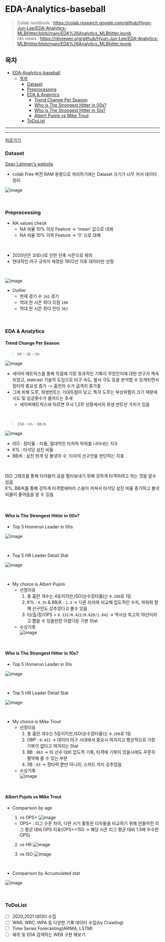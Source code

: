 # EDA-Analytics-baseball
> Colab nootbook : https://colab.research.google.com/github/Hyun-Jun-Lee/EDA-Analytics-MLBHitter/blob/main/EDA%26Analytics_MLBhitter.ipynb <br>
> nbi views : https://nbviewer.org/github/Hyun-Jun-Lee/EDA-Analytics-MLBHitter/blob/main/EDA%26Analytics_MLBhitter.ipynb

## 목차

- [EDA-Analytics-baseball](#eda-analytics-baseball)
  - [목차](#목차)
    - [Dataset](#dataset)
    - [Preprocessing](#preprocessing)
    - [EDA & Analytics](#eda--analytics)
      - [Trend Change Per Season](#trend-change-per-season)
      - [Who is The Strongest Hitter in 00s?](#who-is-the-strongest-hitter-in-00s)
      - [Who is The Strongest Hitter in 10s?](#who-is-the-strongest-hitter-in-10s)
      - [Albert Pujols vs Mike Trout](#albert-pujols-vs-mike-trout)
    - [ToDoList](#todolist)



***

***

[위로가기](#목차)


### Dataset

<a href="http://www.seanlahman.com/baseball-archive/statistics/">Sean Lahman's website</a>

- colab Free 버전 RAM 용량으로 처리하기에는 Dataset 크기가 너무 커서 데이터 정리

![image](https://user-images.githubusercontent.com/76996686/142727142-1fdaf70f-2c71-4c64-8d1a-0db80408e0b2.png)

<br>

### Preprocessing

- NA values check
  - NA 비율 10% 이상 Feature -> 'mean' 값으로 대체
  - NA 비율 10% 이하 Feature -> '0' 으로 대체

<br>

- 2020년은 코로나로 인한 단축 시즌으로 제외
- 현대적인 야구 규칙이 제정된 1902년 이후 데이터만 선정

<br>

![image](https://user-images.githubusercontent.com/76996686/142727619-48456211-d604-4049-95dd-2f3c3cbbf1c9.png)

- Outlier
  - 현재 경기 수 `162` 경기
  - 역대 한 시즌 최다 득점 `198`
  - 역대 한 시즌 최다 안타 `262`

<br>

### EDA & Analytics

#### Trend Change Per Season

> `HR` - `SB` - `SH`

![image](https://user-images.githubusercontent.com/76996686/142727866-f858dc40-976c-404f-905e-1163a7263bd7.png)

- 세이버 메트릭스를 통해 득점에 가장 효과적인 기록이 무었인지에 대한 연구가 계속 되었고, statcast 기술의 도입으로 타구 속도, 발사 각도 등을 분석할 수 있게되면서 장타의 중요성 증가 -> 홈런의 수가 급격히 증가중
- 그에 비해 도루, 희생번트는 기대득점이 낮고, 특히 도루는 부상위험이 크기 때문에 시도 및 성공횟수가 줄어드는 추세
    - 세이버메트릭스에 따르면 무사 1,2루 상황에서의 희생 번트만 가치가 있음

<br>

> `ISO` - `k%` - `BB/K`

![image](https://user-images.githubusercontent.com/76996686/142727956-573e2786-fa7a-4750-bc93-1513f58e06a7.png)

- ISO : 장타율 - 타율, 절대적인 타자의 파워를 나타내는 지수
- K% : 타석당 삼진 비율
- BB/K : 삼진 한개 당 볼넷의 수, 타자의 선구안을 판단하는 지표

<br>

ISO 그래프를 통해 타자들이 공을 멀리보내기 위해 강하게 타격하려고 하는 것을 알수 있음<br>
K%, BB/K를 통해 강하게 타격함에따라 스윙이 커져서 타석당 삼진 비율 증가하고 볼넷 비율이 줄어듬을 알 수 있음

<br>

#### Who is The Strongest Hitter in 00s?

- Top 5 Homerun Leader in 00s

![image](https://user-images.githubusercontent.com/76996686/142729687-da37048f-8f46-4c9b-b296-f3f73049995a.png)

<br>

- Top 5 HR Leader Detail Stat

![image](https://user-images.githubusercontent.com/76996686/142729715-e437d6de-7366-4a29-819a-6726e82236c0.png)

<br>

- My choice is Albert Pujols
  - 선정이유
    1. 총 홈런 개수는 4등이지만,ISO(순수장타율)는 `0.288`로 1등
    2. K% : `9.3%` & BB/K : `1.3` -> 다른 타자와 비교해 압도적인 수치, 파워와 함께 선구안도 갖추었다고 볼수 있음
    3. 타/출/장/OPS = `0.332/0.422/0.620/1.042` -> 역사상 최고의 10년이라고 뽑을 수 있을만한 아름다운 기본 Stat
  - 수상기록<br>
  ![image](https://user-images.githubusercontent.com/76996686/142729981-8180cb3c-52a3-4bae-9b4e-4e303dd924e1.png)

<br>

#### Who is The Strongest Hitter in 10s?

- Top 5 Homerun Leader in 10s

![image](https://user-images.githubusercontent.com/76996686/142730155-16da5e9d-bfe2-43dd-b10d-7f4282e5878d.png)

<br>

- Top 5 HR Leader Detail Stat

![image](https://user-images.githubusercontent.com/76996686/142730162-d92a3df1-319b-4d7d-bf32-d0ab566d3194.png)

<br>

- My choice is Mike Trout
  - 선정이유
    1. 총 홈런 개수는 5등이지만,ISO(순수장타율)는 `0.268`로 1등
    2. OBP : `0.421` -> 데이터 야구 시대에서 중요시 여겨지고 평균적으로 가장 기복이 없다고 여겨지는 Stat
    3. BB : `863` -> 타 선수 대비 압도적 기록, 타격에 기복이 있을시에도 꾸준히 활약해 줄 수 있는 부분 
    4. 3B : `65` -> 장타력 뿐만 아니라, 스피드 까지 갖추었음
  - 수상기록<br>
  ![image](https://user-images.githubusercontent.com/76996686/142730193-af350c7b-fbdc-479b-8640-68a3700adfd0.png)

<br>

#### Albert Pujols vs Mike Trout

- Comparison by age

  1. vs OPS+
  ![image](https://user-images.githubusercontent.com/76996686/142730280-5f585107-1d6a-4f61-96c3-92f800b7a65c.png)
  * OPS+ : 리그 수준 차이, 다른 시기 활동한 타자들을 비교하기 위해 만들어진 리그 평균 대비 OPS 지표(OPS+=150 -> 해당 시즌 리그 평균 대비 1.5배 우수한 OPS)

  2. vs HR
  ![image](https://user-images.githubusercontent.com/76996686/142730358-1c137e88-ae4d-45cf-8344-ccacda58a08d.png)

  3. vs ISO
  ![image](https://user-images.githubusercontent.com/76996686/142730381-d3df71a5-c7ea-482a-842e-46925c2ce8ac.png)

<br>

- Comparison by Accumulated stat

![image](https://user-images.githubusercontent.com/76996686/142730427-81ab7037-d1c7-4903-b6f4-a7756f49140b.png)

<br>

### ToDoList

- [ ] 2020,2021 데이터 수집
- [ ] WAR, WRC, WPA 등 다양한 기록 데이터 수집(by Crawling)
- [ ] Time Series Forecasting(ARIMA, LSTM)
- [ ] 예측 및 EDA 검색하는 WEB 구현 해보기